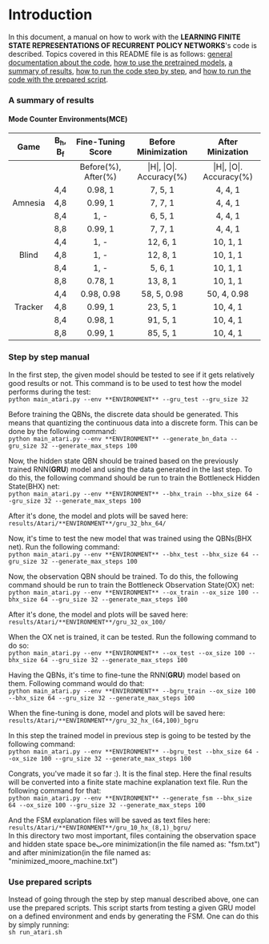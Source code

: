 # Introduction
In this document, a manual on how to work with the **LEARNING FINITE STATE REPRESENTATIONS OF RECURRENT POLICY NETWORKS**'s code is described.
Topics covered in this README file is as follows: [general documentation about the code](), [how to use the pretrained models](), [a summary of results](), [how to run the code step by step](#step-by-step-manual), and [how to run the code with the prepared script](#use-prepared-scripts).

### A summary of results
#### Mode Counter Environments(MCE)

|   Game	|   B<sub>h</sub>, B<sub>f</sub>    |   Fine-Tuning Score |  Before Minimization	|   After Minization    |
|:---------:|:---------------------------------:|:-------------------:|:-----------------------:|:---------------------:|
|        |                                  |  Before(%), After(%)|&#124;H&#124;, &#124;O&#124;. Accuracy(%)| &#124;H&#124;, &#124;O&#124;. Accuracy(%)|
|   	|   4,4	|  0.98, 1 |    7, 5, 1 |  4, 4, 1 	|
|   Amnesia	|   4,8	|  0.99, 1 	|   7, 7, 1	|  4, 4, 1 	|
|   	|   8,4	|   1, -	|   6, 5, 1	|  4, 4, 1 	|
|   	|   8,8	|   0.99, 1	|   7, 7, 1	|  4, 4, 1 	|
|   	|   4,4	|  1, - 	|   12, 6, 1|  10, 1, 1	|
|   Blind	|   4,8	|  1, - 	|   12, 8, 1|  10, 1, 1	|
|   	|   8,4	|  1, - 	|   5, 6, 1|   10, 1, 1	|
|   	|   8,8	|  0.78, 1 	|   13, 8, 1|  10, 1, 1	|
|   	|   4,4	|  0.98, 0.98 	|   58, 5, 0.98|  50, 4, 0.98|
|   Tracker	|   4,8	|  0.99, 1 	|   23, 5, 1|   10, 4, 1|
|   	|   8,4	|  0.98, 1 	|   91, 5, 1|   10, 4, 1|
|   	|   8,8	|  0.99, 1 	|   85, 5, 1|   10, 4, 1|





### Step by step manual
In the first step, the given model should be tested to see if it gets relatively good results or not. This command is to be used to test how the model performs during the test:
<br/>`python main_atari.py --env **ENVIRONMENT** --gru_test --gru_size 32`

Before training the QBNs, the discrete data should be generated. This means that quantizing the continuous data into a discrete form. This can be done by the following command:
<br/>`python main_atari.py --env **ENVIRONMENT** --generate_bn_data --gru_size 32 --generate_max_steps 100`

Now, the hidden state QBN should be trained based on the previously trained RNN(**GRU**) model and using the data generated in the last step. To do this, the following command should be run to train the Bottleneck Hidden State(BHX) net:
<br/>`python main_atari.py --env **ENVIRONMENT** --bhx_train --bhx_size 64 --gru_size 32 --generate_max_steps 100`

After it's done, the model and plots will be saved here:
<br/>`results/Atari/**ENVIRONMENT**/gru_32_bhx_64/`

Now, it's time to test the new model that was trained using the QBNs(BHX net). Run the following command:
<br/>`python main_atari.py --env **ENVIRONMENT** --bhx_test --bhx_size 64 --gru_size 32 --generate_max_steps 100`

Now, the observation QBN should be trained. To do this, the following command should be run to train the Bottleneck Observation State(OX) net:
<br/>`python main_atari.py --env **ENVIRONMENT** --ox_train --ox_size 100 --bhx_size 64 --gru_size 32 --generate_max_steps 100`

After it's done, the model and plots will be saved here:
<br/>`results/Atari/**ENVIRONMENT**/gru_32_ox_100/`

When the OX net is trained, it can be tested. Run the following command to do so:
<br/>`python main_atari.py --env **ENVIRONMENT** --ox_test --ox_size 100 --bhx_size 64 --gru_size 32 --generate_max_steps 100`

Having the QBNs, it's time to fine-tune the RNN(**GRU**) model based on them. Following command would do that:
<br/>`python main_atari.py --env **ENVIRONMENT** --bgru_train --ox_size 100 --bhx_size 64 --gru_size 32 --generate_max_steps 100`

When the fine-tuning is done, model and plots will be saved here:
<br/>`results/Atari/**ENVIRONMENT**/gru_32_hx_(64,100)_bgru`

In this step the trained model in previous step is going to be tested by the following command:
<br/>`python main_atari.py --env **ENVIRONMENT** --bgru_test --bhx_size 64 --ox_size 100 --gru_size 32 --generate_max_steps 100`

Congrats, you've made it so far :). It is the final step. Here the final results will be converted into a finite state machine explanation text file. Run the following command for that:
<br/>`python main_atari.py --env **ENVIRONMENT** --generate_fsm --bhx_size 64 --ox_size 100 --gru_size 32 --generate_max_steps 100`

And the FSM explanation files will be saved as text files here:
<br/>`results/Atari/**ENVIRONMENT**/gru_10_hx_(8,1)_bgru/`
<br/>In this directory two most important, files containing the observation space and hidden state space beبore minimization(in the file named as: "fsm.txt") and after minimization(in the file named as: "minimized_moore_machine.txt")


### Use prepared scripts

Instead of going through the step by step manual described above, one can use the prepared scripts. This script starts from testing a given GRU model on a defined environment and ends by generating the FSM. One can do this by simply running:
<br/>`sh run_atari.sh` 
